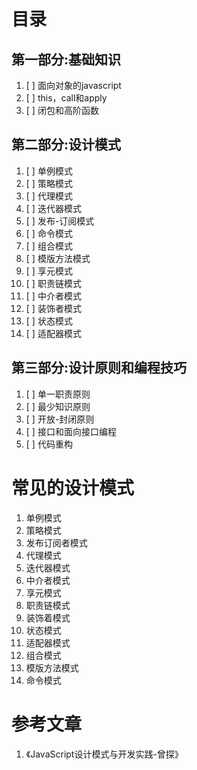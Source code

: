 # 目录

## 第一部分:基础知识
1.  [ ] 面向对象的javascript
2.  [ ] this，call和apply
3.  [ ] 闭包和高阶函数

## 第二部分:设计模式
1.  [ ] 单例模式
2.  [ ] 策略模式
3.  [ ] 代理模式
4.  [ ] 迭代器模式
5.  [ ] 发布-订阅模式
6.  [ ] 命令模式
7.  [ ] 组合模式
8.  [ ] 模版方法模式
9.  [ ] 享元模式
10. [ ] 职责链模式
11. [ ] 中介者模式
12. [ ] 装饰者模式
13. [ ] 状态模式
14. [ ] 适配器模式


## 第三部分:设计原则和编程技巧
1.  [ ] 单一职责原则
2.  [ ] 最少知识原则
3.  [ ] 开放-封闭原则
4.  [ ] 接口和面向接口编程
5.  [ ] 代码重构




# 常见的设计模式

1. 单例模式
2. 策略模式
3. 发布订阅者模式
4. 代理模式
5. 迭代器模式
6. 中介者模式
7. 享元模式
8. 职责链模式
9. 装饰着模式
10. 状态模式
11. 适配器模式
12. 组合模式
13. 模版方法模式
14. 命令模式














# 参考文章

1. 《JavaScript设计模式与开发实践-曾探》